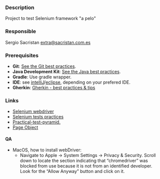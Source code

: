 ### Description
Project to test Selenium framework "a pelo"

### Responsible
Sergio Sacristan extra@sacristan.com.es

### Prerequisites
* **Git**:  [See the Git best practices](docs/git-best-practices.md).
* **Java Development Kit**: [See the Java best practices](docs/java-best-practices.md).
* **Gradle**: Use gradle wrapper.
* **IDE**: see [intelliJ](docs/intelliJ.md)/[eclipse](docs/eclipse.md), depending on your prefered IDE.
* **Gherkin**: [Gherkin - best practices & tips](https://rochewiki.roche.com/confluence/pages/viewpage.action?pageId=332479506)

### Links
* [Selenium webdriver](https://www.selenium.dev/ecosystem/)
* [Selenium tests practices](https://www.selenium.dev/documentation/test_practices)
* [Practical-test-pyramid.](https://martinfowler.com/articles/practical-test-pyramid.html)
* [Page Object](https://martinfowler.com/bliki/PageObject.html#footnote-panel-object)

#### QA
- MacOS, how to install webDriver:
    - Navigate to Apple → System Settings → Privacy & Security. Scroll down to locate the section indicating that “chromedriver” was blocked from use because it is not from an identified developer. Look for the “Allow Anyway” button and click on it.